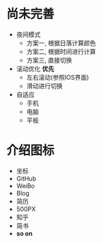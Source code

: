 # 尚未完善
- 夜间模式
   - 方案一, 根据日落计算颜色
   - 方案二, 根据时间进行计算
   - 方案三, 直接切换
- 滚动优化 **优先**
  - 左右滚动(参照IOS界面)
  - 滑动进行切换
- 自适应
  - 手机
  - 电脑
  - 平板

# 介绍图标
- 坐标
- GitHub
- WeiBo
- Blog
- 简历
- 500PX
- 知乎
- 简书
- **so on**
